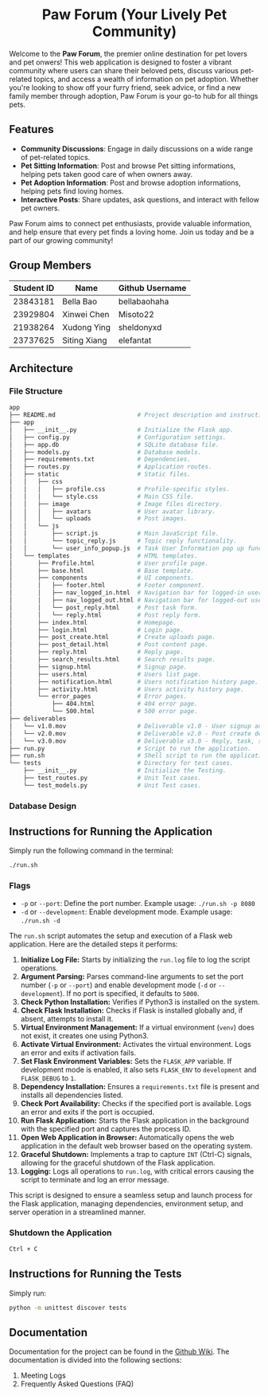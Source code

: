 <div align="center">

<h1 align="center">Paw Forum (Your Lively Pet Community)</h1>

</div>

Welcome to the **Paw Forum**, the premier online destination for pet lovers and pet onwers! This web application is designed to foster a vibrant community where users can share their beloved pets, discuss various pet-related topics, and access a wealth of information on pet adoption. Whether you're looking to show off your furry friend, seek advice, or find a new family member through adoption, Paw Forum is your go-to hub for all things pets.

## Features

- **Community Discussions**: Engage in daily discussions on a wide range of pet-related topics.
- **Pet Sitting Information**: Post and browse Pet sitting informations, helping pets taken good care of when owners away.
- **Pet Adoption Information**: Post and browse adoption informations, helping pets find loving homes.
- **Interactive Posts**: Share updates, ask questions, and interact with fellow pet owners.

Paw Forum aims to connect pet enthusiasts, provide valuable information, and help ensure that every pet finds a loving home. Join us today and be a part of our growing community!

## Group Members

<div align="center">

| Student ID | Name         | Github Username |
| ---------- | ------------ | --------------- |
| 23843181   | Bella Bao    | bellabaohaha    |
| 23929804   | Xinwei Chen  | Misoto22        |
| 21938264   | Xudong Ying  | sheldonyxd      |
| 23737625   | Siting Xiang | elefantat       |

</div>


## Architecture

### File Structure

```bash
app
├── README.md                       # Project description and instructions.
├── app
│   ├── __init__.py                 # Initialize the Flask app.
│   ├── config.py                   # Configuration settings.
│   ├── app.db                      # SQLite database file.
│   ├── models.py                   # Database models.
│   ├── requirements.txt            # Dependencies.
│   ├── routes.py                   # Application routes.
│   ├── static                      # Static files.
│   │   ├── css
│   │   │   ├── profile.css         # Profile-specific styles.
│   │   │   └── style.css           # Main CSS file.
│   │   ├── image                   # Image files directory.
│   │   │   ├── avatars             # User avatar library.
│   │   │   └── uploads             # Post images.
│   │   └── js
│   │       ├── script.js           # Main JavaScript file.
│   │       └── topic_reply.js      # Topic reply functionality.
│   │       └── user_info_popup.js  # Task User Information pop up functionality.
│   └── templates                   # HTML templates.
│       ├── Profile.html            # User profile page.
│       ├── base.html               # Base template.
│       ├── components              # UI components.
│       │   ├── footer.html         # Footer component.
│       │   ├── nav_logged_in.html  # Navigation bar for logged-in users.
│       │   ├── nav_logged_out.html # Navigation bar for logged-out users.
│       │   └── post_reply.html     # Post task form.
│       │   └── reply.html          # Post reply form.
│       ├── index.html              # Homepage.
│       ├── login.html              # Login page.
│       ├── post_create.html        # Create uploads page.
│       ├── post_detail.html        # Post content page.
│       ├── reply.html              # Reply page.
│       ├── search_results.html     # Search results page.
│       ├── signup.html             # Signup page.
│       ├── users.html              # Users list page.
│       ├── notification.html       # Users notification history page.
│       ├── activity.html           # Users activity history page.
│       └── error_pages             # Error pages.
│           ├── 404.html            # 404 error page.
│           └── 500.html            # 500 error page.
├── deliverables
│   └── v1.0.mov                    # Deliverable v1.0 - User signup and login demo.
│   └── v2.0.mov                    # Deliverable v2.0 - Post create demo.
│   └── v3.0.mov                    # Deliverable v3.0 - Reply, task, search, notification and history demo.
├── run.py                          # Script to run the application.
├── run.sh                          # Shell script to run the application.
└── tests                           # Directory for test cases.
    ├── __init__.py                 # Initialize the Testing.
    ├── test_routes.py              # Unit Test cases.  
    └── test_models.py              # Unit Test cases.    
```

### Database Design

## Instructions for Running the Application

Simply run the following command in the terminal:

```bash
./run.sh
```

### Flags

- `-p` or `--port`: Define the port number. Example usage: `./run.sh -p 8080`
- `-d` or `--development`: Enable development mode. Example usage: `./run.sh -d`



The `run.sh` script automates the setup and execution of a Flask web application. Here are the detailed steps it performs:

1. **Initialize Log File:** Starts by initializing the `run.log` file to log the script operations.
2. **Argument Parsing:** Parses command-line arguments to set the port number (`-p` or `--port`) and enable development mode (`-d` or `--development`). If no port is specified, it defaults to `5000`.
3. **Check Python Installation:** Verifies if Python3 is installed on the system.
4. **Check Flask Installation:** Checks if Flask is installed globally and, if absent, attempts to install it.
5. **Virtual Environment Management:** If a virtual environment (`venv`) does not exist, it creates one using Python3.
6. **Activate Virtual Environment:** Activates the virtual environment. Logs an error and exits if activation fails.
7. **Set Flask Environment Variables:** Sets the `FLASK_APP` variable. If development mode is enabled, it also sets `FLASK_ENV` to `development` and `FLASK_DEBUG` to `1`.
8. **Dependency Installation:** Ensures a `requirements.txt` file is present and installs all dependencies listed.
9. **Check Port Availability:** Checks if the specified port is available. Logs an error and exits if the port is occupied.
10. **Run Flask Application:** Starts the Flask application in the background with the specified port and captures the process ID.
11. **Open Web Application in Browser:** Automatically opens the web application in the default web browser based on the operating system.
12. **Graceful Shutdown:** Implements a trap to capture `INT` (Ctrl-C) signals, allowing for the graceful shutdown of the Flask application.
13. **Logging:** Logs all operations to `run.log`, with critical errors causing the script to terminate and log an error message.

This script is designed to ensure a seamless setup and launch process for the Flask application, managing dependencies, environment setup, and server operation in a streamlined manner.


### Shutdown the Application

```bash
Ctrl + C
```

## Instructions for Running the Tests

Simply run:
```bash
python -m unittest discover tests
```

## Documentation

Documentation for the project can be found in the [Github Wiki](https://github.com/Misoto22/CITS5505-Group-Project/wiki). The documentation is divided into the following sections:

1. Meeting Logs
2. Frequently Asked Questions (FAQ)
